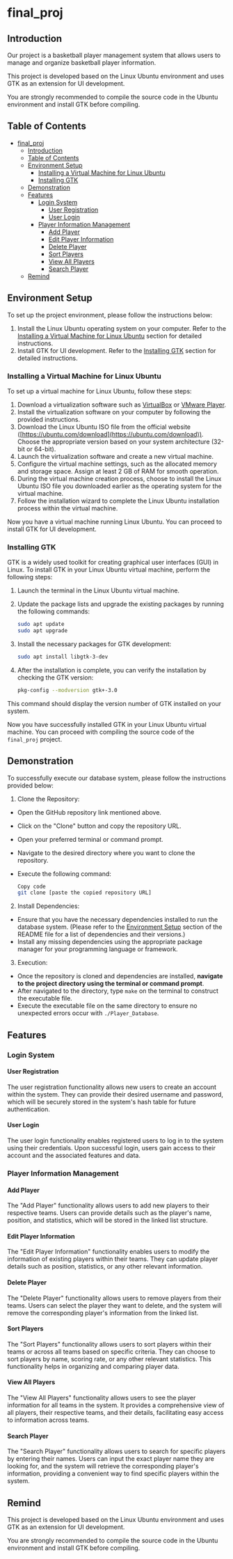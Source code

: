 # final_proj

## Introduction

Our project is a basketball player management system that allows users to manage and organize basketball player information.

This project is developed based on the Linux Ubuntu environment and uses GTK as an extension for UI development.

You are strongly recommended to compile the source code in the Ubuntu environment and install GTK before compiling.

## Table of Contents

- [final\_proj](#final_proj)
  - [Introduction](#introduction)
  - [Table of Contents](#table-of-contents)
  - [Environment Setup](#environment-setup)
    - [Installing a Virtual Machine for Linux Ubuntu](#installing-a-virtual-machine-for-linux-ubuntu)
    - [Installing GTK](#installing-gtk)
  - [Demonstration](#demonstration)
  - [Features](#features)
    - [Login System](#login-system)
      - [User Registration](#user-registration)
      - [User Login](#user-login)
    - [Player Information Management](#player-information-management)
      - [Add Player](#add-player)
      - [Edit Player Information](#edit-player-information)
      - [Delete Player](#delete-player)
      - [Sort Players](#sort-players)
      - [View All Players](#view-all-players)
      - [Search Player](#search-player)
  - [Remind](#remind)

## Environment Setup

To set up the project environment, please follow the instructions below:

1. Install the Linux Ubuntu operating system on your computer. Refer to the [Installing a Virtual Machine for Linux Ubuntu](https://chat.openai.com/c/b64a15ff-f9bc-420d-8f95-bd0b448c4f98#installing-a-virtual-machine-for-linux-ubuntu) section for detailed instructions.
2. Install GTK for UI development. Refer to the [Installing GTK](https://chat.openai.com/c/b64a15ff-f9bc-420d-8f95-bd0b448c4f98#installing-gtk) section for detailed instructions.

### Installing a Virtual Machine for Linux Ubuntu

To set up a virtual machine for Linux Ubuntu, follow these steps:

1. Download a virtualization software such as [VirtualBox](https://www.virtualbox.org/) or [VMware Player](https://www.vmware.com/products/workstation-player.html).
2. Install the virtualization software on your computer by following the provided instructions.
3. Download the Linux Ubuntu ISO file from the official website ([https://ubuntu.com/download](https://ubuntu.com/download)). Choose the appropriate version based on your system architecture (32-bit or 64-bit).
4. Launch the virtualization software and create a new virtual machine.
5. Configure the virtual machine settings, such as the allocated memory and storage space. Assign at least 2 GB of RAM for smooth operation.
6. During the virtual machine creation process, choose to install the Linux Ubuntu ISO file you downloaded earlier as the operating system for the virtual machine.
7. Follow the installation wizard to complete the Linux Ubuntu installation process within the virtual machine.

Now you have a virtual machine running Linux Ubuntu. You can proceed to install GTK for UI development.

### Installing GTK

GTK is a widely used toolkit for creating graphical user interfaces (GUI) in Linux. To install GTK in your Linux Ubuntu virtual machine, perform the following steps:

1. Launch the terminal in the Linux Ubuntu virtual machine.
2. Update the package lists and upgrade the existing packages by running the following commands:

    ```bash
    sudo apt update
    sudo apt upgrade
    ```

3. Install the necessary packages for GTK development:

    ```bash
    sudo apt install libgtk-3-dev
    ```

4. After the installation is complete, you can verify the installation by checking the GTK version:

    ```bash
    pkg-config --modversion gtk+-3.0
    ```

This command should display the version number of GTK installed on your system.

Now you have successfully installed GTK in your Linux Ubuntu virtual machine. You can proceed with compiling the source code of the `final_proj` project.

## Demonstration
To successfully execute our database system, please follow the instructions provided below:

1. Clone the Repository:
- Open the GitHub repository link mentioned above.
- Click on the "Clone" button and copy the repository URL.
- Open your preferred terminal or command prompt.
- Navigate to the desired directory where you want to clone the repository.
- Execute the following command:
  
    ```bash
    Copy code
    git clone [paste the copied repository URL]
    ```

2. Install Dependencies:

- Ensure that you have the necessary dependencies installed to run the database system. (Please refer to the [Environment Setup](#environment-setup) section of the README file for a list of dependencies and their versions.)
- Install any missing dependencies using the appropriate package manager for your programming language or framework.

3. Execution:
- Once the repository is cloned and dependencies are installed, **navigate to the project directory using the terminal or command prompt**.
- After navigated to the directory, type `make` on the terminal to construct the executable file.
- Execute the executable file on the same directory to ensure no unexpected errors occur with `./Player_Database`.

## Features

### Login System

#### User Registration

The user registration functionality allows new users to create an account within the system. They can provide their desired username and password, which will be securely stored in the system's hash table for future authentication.

#### User Login

The user login functionality enables registered users to log in to the system using their credentials. Upon successful login, users gain access to their account and the associated features and data.

### Player Information Management

#### Add Player

The "Add Player" functionality allows users to add new players to their respective teams. Users can provide details such as the player's name, position, and statistics, which will be stored in the linked list structure.

#### Edit Player Information

The "Edit Player Information" functionality enables users to modify the information of existing players within their teams. They can update player details such as position, statistics, or any other relevant information.

#### Delete Player

The "Delete Player" functionality allows users to remove players from their teams. Users can select the player they want to delete, and the system will remove the corresponding player's information from the linked list.

#### Sort Players

The "Sort Players" functionality allows users to sort players within their teams or across all teams based on specific criteria. They can choose to sort players by name, scoring rate, or any other relevant statistics. This functionality helps in organizing and comparing player data.

#### View All Players

The "View All Players" functionality allows users to see the player information for all teams in the system. It provides a comprehensive view of all players, their respective teams, and their details, facilitating easy access to information across teams.

#### Search Player

The "Search Player" functionality allows users to search for specific players by entering their names. Users can input the exact player name they are looking for, and the system will retrieve the corresponding player's information, providing a convenient way to find specific players within the system.

## Remind

This project is developed based on the Linux Ubuntu environment and uses GTK as an extension for UI development.

You are strongly recommended to compile the source code in the Ubuntu environment and install GTK before compiling.
